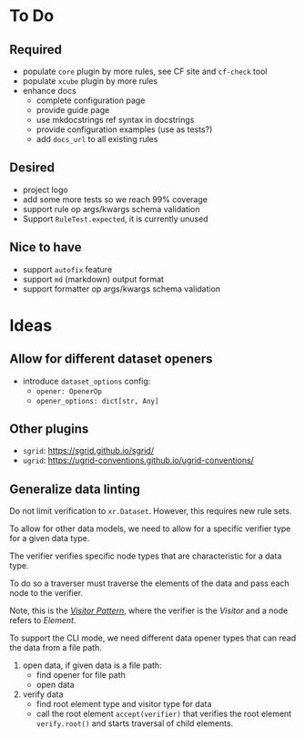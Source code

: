 # To Do

## Required

- populate `core` plugin by more rules, see CF site and `cf-check` tool
- populate `xcube` plugin by more rules
- enhance docs
  - complete configuration page
  - provide guide page
  - use mkdocstrings ref syntax in docstrings
  - provide configuration examples (use as tests?)
  - add `docs_url` to all existing rules 

## Desired
 
- project logo
- add some more tests so we reach 99% coverage
- support rule op args/kwargs schema validation
- Support `RuleTest.expected`, it is currently unused

## Nice to have

- support `autofix` feature
- support `md` (markdown) output format
- support formatter op args/kwargs schema validation

# Ideas

## Allow for different dataset openers

- introduce `dataset_options` config:
  - `opener: OpenerOp`
  - `opener_options: dict[str, Any]`

## Other plugins

- `sgrid`: https://sgrid.github.io/sgrid/
- `ugrid`: https://ugrid-conventions.github.io/ugrid-conventions/

## Generalize data linting

Do not limit verification to `xr.Dataset`.
However, this requires new rule sets.

To allow for other data models, we need to allow 
for a specific verifier type for a given data type.

The verifier verifies specific node types
that are characteristic for a data type.

To do so a traverser must traverse the elements of the data
and pass each node to the verifier.

Note, this is the [_Visitor Pattern_](https://en.wikipedia.org/wiki/Visitor_pattern), 
where the verifier is the _Visitor_ and a node refers to _Element_.

To support the CLI mode, we need different data opener 
types that can read the data from a file path.

1. open data, if given data is a file path: 
   - find opener for file path
   - open data 
2. verify data
   - find root element type and visitor type for data 
   - call the root element `accept(verifier)` that verifies the 
     root element `verify.root()` and starts traversal of 
     child elements.

